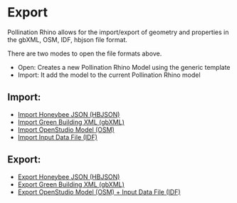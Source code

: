 # Export

Pollination Rhino allows for the import/export of geometry and properties in the gbXML, OSM, IDF, hbjson file format.

There are two modes to open the file formats above.

* Open: Creates a new Pollination Rhino Model using the generic template
* Import: It add the model to the current Pollination Rhino model

## Import:

* [Import Honeybee JSON \(HBJSON\)](../rhino-import-export/hbjson.md)
* [Import Green Building XML \(gbXML\)](../rhino-import-export/gbxml.md)
* [Import OpenStudio Model \(OSM\)](../rhino-import-export/osm.md)
* [Import Input Data File \(IDF\)](../rhino-import-export/idf.md)

## Export:

* [Export Honeybee JSON \(HBJSON\)](hbjson.md)
* [Export Green Building XML \(gbXML\)](gbxml.md)
* [Export OpenStudio Model \(OSM\) + Input Data File \(IDF\)](osm.md)

